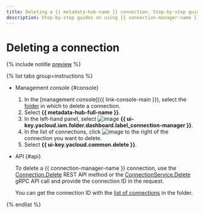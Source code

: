 ```yaml
---
title: Deleting a {{ metadata-hub-name }} connection. Step-by-step guides
description: Step-by-step guides on using {{ connection-manager-name }} in {{ yandex-cloud }}. In this tutorial, you will learn how to delete connections.
---
```


# Deleting a connection



{% include notitle [preview](../../_includes/note-preview.md) %}



{% list tabs group=instructions %}

- Management console {#console}

    1. In the [management console]({{ link-console-main }}), select the [folder](../../resource-manager/concepts/resources-hierarchy.md#folder) in which to delete a connection.
    1. Select **{{ metadata-hub-full-name }}**.
    1. In the left-hand panel, select ![image](../../_assets/console-icons/plug-connection.svg) **{{ ui-key.yacloud.iam.folder.dashboard.label_connection-manager }}**.
    1. In the list of connections, click ![image](../../_assets/console-icons/ellipsis.svg) to the right of the connection you want to delete.
    1. Select **{{ ui-key.yacloud.common.delete }}**.

- API {#api}
  
  To delete a {{ connection-manager-name }} connection, use the [Connection.Delete](../connection-manager/api-ref/Connection/delete.md) REST API method or the [ConnectionService.Delete](../connection-manager/api-ref/grpc/Connection/delete.md) gRPC API call and provide the connection ID in the request.

  You can get the connection ID with the [list of connections](view-connection.md#connection-list) in the folder.

{% endlist %}
